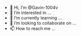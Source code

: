 - 👋 Hi, I’m @Gavin-1004v
- 👀 I’m interested in ...
- 🌱 I’m currently learning ...
- 💞️ I’m looking to collaborate on ...
- 📫 How to reach me ...

<!---
Gavin-1004v/Gavin-1004v is a ✨ special ✨ repository because its `README.md` (this file) appears on your GitHub profile.
You can click the Preview link to take a look at your changes.
--->
